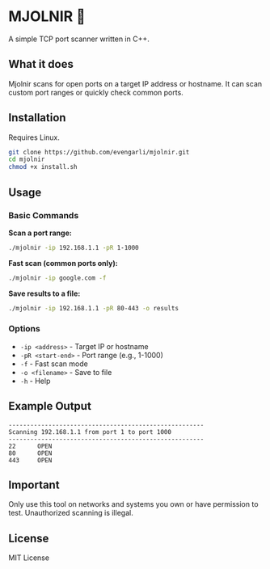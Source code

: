 # MJOLNIR 🔨

A simple TCP port scanner written in C++.

## What it does

Mjolnir scans for open ports on a target IP address or hostname. It can scan custom port ranges or quickly check common ports.

## Installation
Requires Linux.

```bash
git clone https://github.com/evengarli/mjolnir.git
cd mjolnir
chmod +x install.sh
```

## Usage

### Basic Commands

**Scan a port range:**
```bash
./mjolnir -ip 192.168.1.1 -pR 1-1000
```

**Fast scan (common ports only):**
```bash
./mjolnir -ip google.com -f
```

**Save results to a file:**
```bash
./mjolnir -ip 192.168.1.1 -pR 80-443 -o results
```

### Options
- `-ip <address>` - Target IP or hostname
- `-pR <start-end>` - Port range (e.g., 1-1000)
- `-f` - Fast scan mode
- `-o <filename>` - Save to file
- `-h` - Help

## Example Output

```
------------------------------------------------------
Scanning 192.168.1.1 from port 1 to port 1000
------------------------------------------------------
22      OPEN
80      OPEN
443     OPEN
```

## Important

Only use this tool on networks and systems you own or have permission to test. Unauthorized scanning is illegal.

## License

MIT License
